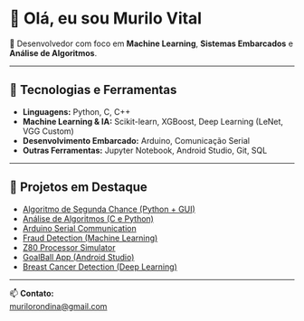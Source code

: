 # 👋 Olá, eu sou Murilo Vital

🎯 Desenvolvedor com foco em **Machine Learning**, **Sistemas Embarcados** e **Análise de Algoritmos**.  

---

## 🚀 Tecnologias e Ferramentas
- **Linguagens:** Python, C, C++
- **Machine Learning & IA:** Scikit-learn, XGBoost, Deep Learning (LeNet, VGG Custom)
- **Desenvolvimento Embarcado:** Arduino, Comunicação Serial
- **Outras Ferramentas:** Jupyter Notebook, Android Studio, Git, SQL

---

## 📌 Projetos em Destaque
- [Algoritmo de Segunda Chance (Python + GUI)](https://github.com/MurilOVital/AlgoritimoSegundaChance)
- [Análise de Algoritmos (C e Python)](https://github.com/MurilOVital/AnaliseAlgoritmos)
- [Arduino Serial Communication](https://github.com/MurilOVital/arduino-serial-communication)
- [Fraud Detection (Machine Learning)](https://github.com/MurilOVital/Fraud-Detectio)
- [Z80 Processor Simulator](https://github.com/MurilOVital/z80-processor-simulator)
- [GoalBall App (Android Studio)](https://github.com/MurilOVital/GoalBall)
- [Breast Cancer Detection (Deep Learning)](https://github.com/MurilOVital/Breast-Cancer-Detection)

---

📫 **Contato:**  
murilorondina@gmail.com
